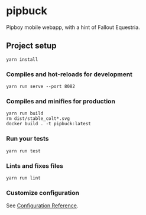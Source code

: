 # pipbuck

Pipboy mobile webapp, with a hint of Fallout Equestria.


## Project setup
```
yarn install
```

### Compiles and hot-reloads for development
```
yarn run serve --port 8082
```

### Compiles and minifies for production
```
yarn run build
rm dist/stable_colt*.svg
docker build . -t pipbuck:latest
```

### Run your tests
```
yarn run test
```

### Lints and fixes files
```
yarn run lint
```

### Customize configuration
See [Configuration Reference](https://cli.vuejs.org/config/).
